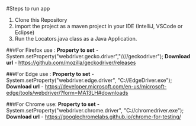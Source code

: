 
#Steps to run app
1. Clone this Repository 
2. import the project as a maven project in your IDE (IntelliJ, VSCode or Eclipse) 
3. Run the Locators.java class as a Java Application. 
 
  

###For Firefox use :
**Property to set** - System.setProperty("webdriver.gecko.driver","//<path to driver>//geckodriver"); 
**Download url** - https://github.com/mozilla/geckodriver/releases 

###For Edge use :
**Property to set** - System.setProperty("webdriver.edge.driver", "C://EdgeDriver.exe"); 
**Download url** - https://developer.microsoft.com/en-us/microsoft-edge/tools/webdriver/?form=MA13LH#downloads 
 
###For Chrome use:
**Property to set** - System.setProperty("webdriver.chrome.driver", "C://chromedriver.exe"); 
**Download url** - https://googlechromelabs.github.io/chrome-for-testing/  
 
